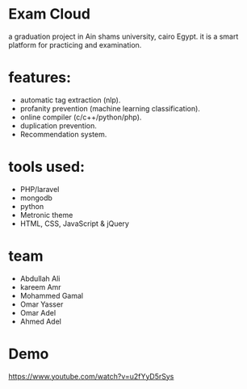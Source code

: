 # Exam Cloud
a graduation project in Ain shams university, cairo Egypt.
it is a smart platform for practicing and examination.

# features:
- automatic tag extraction (nlp).
- profanity prevention (machine learning classification).
- online compiler (c/c++/python/php).
- duplication prevention.
- Recommendation system.

# tools used:
- PHP/laravel
- mongodb
- python
- Metronic theme
- HTML, CSS, JavaScript & jQuery

# team
- Abdullah Ali
- kareem Amr
- Mohammed Gamal
- Omar Yasser
- Omar Adel
- Ahmed Adel
# Demo

https://www.youtube.com/watch?v=u2fYyD5rSys
